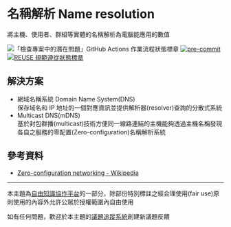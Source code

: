 # 名稱解析 Name resolution

將主機、使用者、群組等實體的名稱解析為電腦能應用的數值

![「檢查專案中的潛在問題」GitHub Actions 作業流程狀態標章](https://github.com/libre-knowledge/name-resolution/actions/workflows/check-potential-problems.yml/badge.svg "本專案使用 GitHub Actions 自動化檢查專案中的潛在問題")
[![pre-commit](https://img.shields.io/badge/pre--commit-enabled-brightgreen?logo=pre-commit&logoColor=white "本專案使用 pre-commit 檢查專案中的潛在問題")](https://github.com/pre-commit/pre-commit)
[![REUSE 規範遵從狀態標章](https://api.reuse.software/badge/github.com/libre-knowledge/name-resolution "本專案遵從 REUSE 規範降低軟體授權合規成本")](https://api.reuse.software/info/github.com/libre-knowledge/name-resolution)

## 解決方案

* 網域名稱系統 Domain Name System(DNS)  
  保存域名和 IP 地址的一個對應資訊並提供解析器(resolver)查詢的分散式系統
* Multicast DNS(mDNS)  
  基於封包群播(multicast)技術方便同一線路連結的主機能夠透過主機名稱發現各自之服務的零配置(Zero-configuration)名稱解析系統

## 參考資料

* [Zero-configuration networking - Wikipedia](https://en.wikipedia.org/wiki/Zero-configuration_networking#Name_service_discovery)

---

本主題為[自由知識協作平台](https://libre-knowledge.github.io/)的一部分，除部份特別標註之經合理使用(fair use)原則使用的內容外允許公眾於授權範圍內自由使用

如有任何問題，歡迎於本主題的[議題追蹤系統](https://github.com/libre-knowledge/name-resolution/issues)創建新議題反饋
